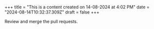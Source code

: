 +++
title = "This is a content created on 14-08-2024 at 4:02 PM"
date = "2024-08-14T10:32:37.309Z"
draft = false
+++

  Review and merge the pull requests.
        